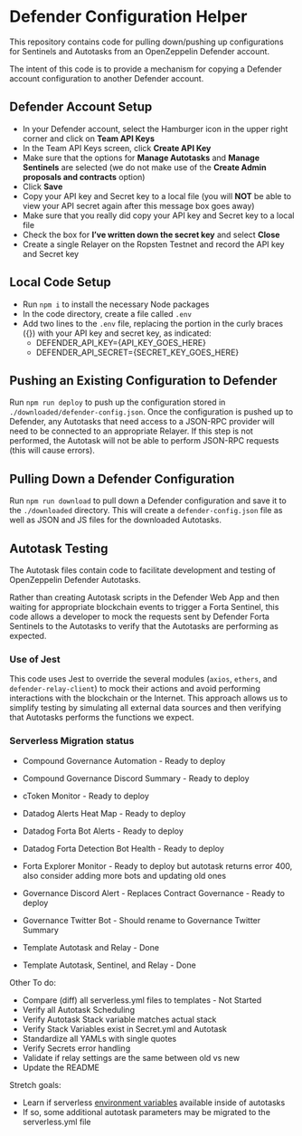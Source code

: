 # Defender Configuration Helper

This repository contains code for pulling down/pushing up configurations for Sentinels and Autotasks from an OpenZeppelin Defender account.

The intent of this code is to provide a mechanism for copying a Defender account configuration to another Defender account.

## Defender Account Setup

- In your Defender account, select the Hamburger icon in the upper right corner and click on **Team API Keys**
- In the Team API Keys screen, click **Create API Key**
- Make sure that the options for **Manage Autotasks** and **Manage Sentinels** are selected (we do not make use of the **Create Admin proposals and contracts** option)
- Click **Save**
- Copy your API key and Secret key to a local file (you will **NOT** be able to view your API secret again after this message box goes away)
- Make sure that you really did copy your API key and Secret key to a local file
- Check the box for **I’ve written down the secret key** and select **Close**
- Create a single Relayer on the Ropsten Testnet and record the API key and Secret key


## Local Code Setup

- Run `npm i` to install the necessary Node packages
- In the code directory, create a file called `.env`
- Add two lines to the `.env` file, replacing the portion in the curly braces ({}) with your API key and secret key, as indicated:
  - DEFENDER_API_KEY={API_KEY_GOES_HERE}
  - DEFENDER_API_SECRET={SECRET_KEY_GOES_HERE}


## Pushing an Existing Configuration to Defender

Run `npm run deploy` to push up the configuration stored in `./downloaded/defender-config.json`.  Once the configuration is pushed up to Defender, any
Autotasks that need access to a JSON-RPC provider will need to be connected to an appropriate Relayer.  If this step is not performed, the Autotask will
not be able to perform JSON-RPC requests (this will cause errors).


## Pulling Down a Defender Configuration

Run `npm run download` to pull down a Defender configuration and save it to the `./downloaded` directory.  This will create a `defender-config.json` file
as well as JSON and JS files for the downloaded Autotasks.

## Autotask Testing

The Autotask files contain code to facilitate development and testing of OpenZeppelin Defender Autotasks.

Rather than creating Autotask scripts in the Defender Web App and then waiting for appropriate blockchain events
to trigger a Forta Sentinel, this code allows a developer to mock the requests sent by Defender Forta Sentinels to
the Autotasks to verify that the Autotasks are performing as expected.

### Use of Jest

This code uses Jest to override the several modules (`axios`, `ethers`, and `defender-relay-client`) to mock their actions and avoid performing interactions
with the blockchain or the Internet. This approach allows us to simplify testing by simulating all external data sources and then verifying that Autotasks
performs the functions we expect.

### Serverless Migration status

- Compound Governance Automation - Ready to deploy
- Compound Governance Discord Summary - Ready to deploy
- cToken Monitor - Ready to deploy
- Datadog Alerts Heat Map - Ready to deploy
- Datadog Forta Bot Alerts - Ready to deploy
- Datadog Forta Detection Bot Health - Ready to deploy
- Forta Explorer Monitor - Ready to deploy but autotask returns error 400, also consider adding more bots and updating old ones
- Governance Discord Alert - Replaces Contract Governance - Ready to deploy
- Governance Twitter Bot - Should rename to Governance Twitter Summary

- Template Autotask and Relay - Done
- Template Autotask, Sentinel, and Relay - Done

Other To do:
- Compare (diff) all serverless.yml files to templates - Not Started
- Verify all Autotask Scheduling
- Verify Autotask Stack variable matches actual stack
- Verify Stack Variables exist in Secret.yml and Autotask
- Standardize all YAMLs with single quotes
- Verify Secrets error handling
- Validate if relay settings are the same between old vs new
- Update the README

Stretch goals:
- Learn if serverless [environment variables](https://adamdelong.com/serverless-environment-variables/) available inside of autotasks
- If so, some additional autotask parameters may be migrated to the serverless.yml file

